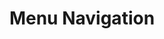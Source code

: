 ---
title: Menu Navigation
#tags: [template]
#type: Component or Entity
#summary: "Template for how to document a system"
keywords: doc
sidebar: 
permalink: menunavigation.html
folder: documentation
---